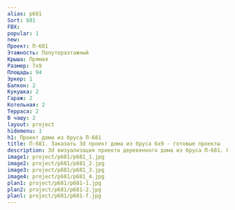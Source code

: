 ```yaml
---
alias: p681
Sort: 681
FBX: 
popular: 1
new: 
Проект: П-681
Этажность: Полутораэтажный
Крыша: Прямая
Размер: 7х9
Площадь: 94
Эркер: 1
Балкон: 2
Кукушка: 2
Гараж: 2
Котельная: 2
Терраса: 2
В чашу: 2
layout: project
hidemenu: 1
h1: Проект дома из бруса П-681
title: П-681. Заказать 3d проект дома из бруса 6х9 - готовые проекты
description: 3d визуализация проекта деревянного дома из бруса П-681. Площадь 94 м2, размер 6х9. Вы можете внести любые изменения в проект.
image1: project/p681/p681_1.jpg
image2: project/p681/p681_2.jpg
image3: project/p681/p681_3.jpg
image4: project/p681/p681_4.jpg
plan1: project/p681/p681-1.jpg
plan2: project/p681/p681-2.jpg
planl: project/p681/p681-f.jpg
---
```


